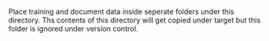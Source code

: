 Place training and document data inside seperate folders under this directory.
Ths contents of this directory will get copied under target but this folder
is ignored under version control. 